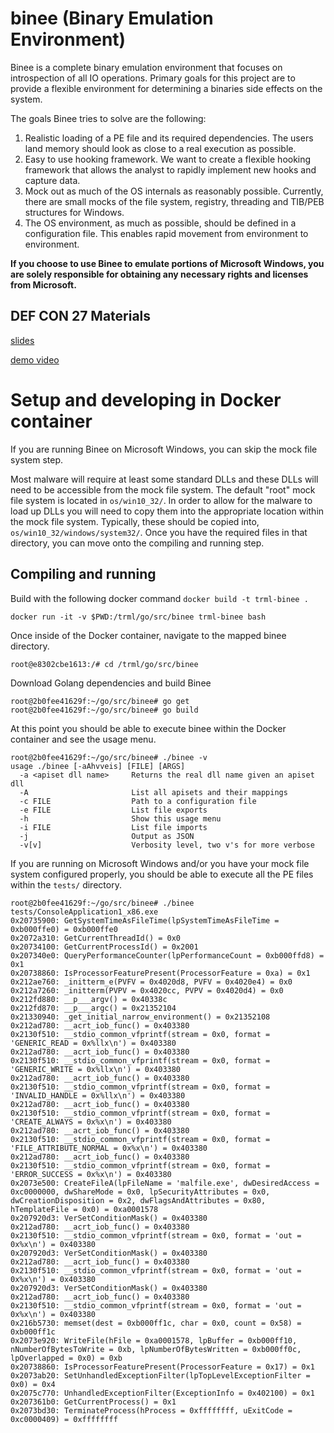 # binee (Binary Emulation Environment)

Binee is a complete binary emulation environment that focuses on introspection
of all IO operations. Primary goals for this project are to provide a flexible
environment for determining a binaries side effects on the system.

The goals Binee tries to solve are the following:

1. Realistic loading of a PE file and its required dependencies. The users land
   memory should look as close to a real execution as possible.
2. Easy to use hooking framework. We want to create a flexible hooking
   framework that allows the analyst to rapidly implement new hooks and capture
   data.
3. Mock out as much of the OS internals as reasonably possible. Currently,
   there are small mocks of the file system, registry, threading and TIB/PEB
   structures for Windows.
4. The OS environment, as much as possible, should be defined in a
   configuration file. This enables rapid movement from environment to
   environment.

**If you choose to use Binee to emulate portions of Microsoft Windows, you are
solely responsible for obtaining any necessary rights and licenses from
Microsoft.**

## DEF CON 27 Materials

[slides](https://github.com/carbonblack/binee/blob/defcon27/Kyle%20Gwinnup%20-%20Next%20Generation%20Process%20Emulation%20with%20Binee.pdd)

[demo video](https://github.com/carbonblack/binee/blob/defcon27/Kyle%20Gwinnup%20-%20Next%20Generation%20Process%20Emulation%20with%20Binee%20Demo.mp4)

# Setup and developing in Docker container

If you are running Binee on Microsoft Windows, you can skip the mock file system step. 

Most malware will require at least some standard DLLs and these DLLs will need
to be accessible from the mock file system. The default "root" mock file system
is located in `os/win10_32/`. In order to allow for the malware to load up DLLs
you will need to copy them into the appropriate location within the mock file
system. Typically, these should be copied into,
`os/win10_32/windows/system32/`. Once you have the required files in that
directory, you can move onto the compiling and running step.

## Compiling and running

Build with the following docker command `docker build -t trml-binee .`

```
docker run -it -v $PWD:/trml/go/src/binee trml-binee bash
```

Once inside of the Docker container, navigate to the mapped binee directory.

```
root@e8302cbe1613:/# cd /trml/go/src/binee
```

Download Golang dependencies and build Binee

```
root@2b0fee41629f:~/go/src/binee# go get
root@2b0fee41629f:~/go/src/binee# go build
```

At this point you should be able to execute binee within the Docker container
and see the usage menu.

```
root@2b0fee41629f:~/go/src/binee# ./binee -v
usage ./binee [-aAhvveis] [FILE] [ARGS]
  -a <apiset dll name>     Returns the real dll name given an apiset dll
  -A                       List all apisets and their mappings
  -c FILE                  Path to a configuration file
  -e FILE                  List file exports
  -h                       Show this usage menu
  -i FILE                  List file imports
  -j                       Output as JSON
  -v[v]                    Verbosity level, two v's for more verbose
```

If you are running on Microsoft Windows and/or you have your mock file system
configured properly, you should be able to execute all the PE files within the
`tests/` directory.

```
root@2b0fee41629f:~/go/src/binee# ./binee tests/ConsoleApplication1_x86.exe
0x20735900: GetSystemTimeAsFileTime(lpSystemTimeAsFileTime = 0xb000ffe0) = 0xb000ffe0
0x2072a310: GetCurrentThreadId() = 0x0
0x20734100: GetCurrentProcessId() = 0x2001
0x207340e0: QueryPerformanceCounter(lpPerformanceCount = 0xb000ffd8) = 0x1
0x20738860: IsProcessorFeaturePresent(ProcessorFeature = 0xa) = 0x1
0x212ae760: _initterm_e(PVFV = 0x4020d8, PVFV = 0x4020e4) = 0x0
0x212a7260: _initterm(PVPV = 0x4020cc, PVPV = 0x4020d4) = 0x0
0x212fd880: __p___argv() = 0x40338c
0x212fd870: __p___argc() = 0x21352104
0x21330940: _get_initial_narrow_environment() = 0x21352108
0x212ad780: __acrt_iob_func() = 0x403380
0x2130f510: __stdio_common_vfprintf(stream = 0x0, format = 'GENERIC_READ = 0x%llx\n') = 0x403380
0x212ad780: __acrt_iob_func() = 0x403380
0x2130f510: __stdio_common_vfprintf(stream = 0x0, format = 'GENERIC_WRITE = 0x%llx\n') = 0x403380
0x212ad780: __acrt_iob_func() = 0x403380
0x2130f510: __stdio_common_vfprintf(stream = 0x0, format = 'INVALID_HANDLE = 0x%llx\n') = 0x403380
0x212ad780: __acrt_iob_func() = 0x403380
0x2130f510: __stdio_common_vfprintf(stream = 0x0, format = 'CREATE_ALWAYS = 0x%x\n') = 0x403380
0x212ad780: __acrt_iob_func() = 0x403380
0x2130f510: __stdio_common_vfprintf(stream = 0x0, format = 'FILE_ATTRIBUTE_NORMAL = 0x%x\n') = 0x403380
0x212ad780: __acrt_iob_func() = 0x403380
0x2130f510: __stdio_common_vfprintf(stream = 0x0, format = 'ERROR_SUCCESS = 0x%x\n') = 0x403380
0x2073e500: CreateFileA(lpFileName = 'malfile.exe', dwDesiredAccess = 0xc0000000, dwShareMode = 0x0, lpSecurityAttributes = 0x0, dwCreationDisposition = 0x2, dwFlagsAndAttributes = 0x80, hTemplateFile = 0x0) = 0xa0001578
0x207920d3: VerSetConditionMask() = 0x403380
0x212ad780: __acrt_iob_func() = 0x403380
0x2130f510: __stdio_common_vfprintf(stream = 0x0, format = 'out = 0x%x\n') = 0x403380
0x207920d3: VerSetConditionMask() = 0x403380
0x212ad780: __acrt_iob_func() = 0x403380
0x2130f510: __stdio_common_vfprintf(stream = 0x0, format = 'out = 0x%x\n') = 0x403380
0x207920d3: VerSetConditionMask() = 0x403380
0x212ad780: __acrt_iob_func() = 0x403380
0x2130f510: __stdio_common_vfprintf(stream = 0x0, format = 'out = 0x%x\n') = 0x403380
0x216b5730: memset(dest = 0xb000ff1c, char = 0x0, count = 0x58) = 0xb000ff1c
0x2073e920: WriteFile(hFile = 0xa0001578, lpBuffer = 0xb000ff10, nNumberOfBytesToWrite = 0xb, lpNumberOfBytesWritten = 0xb000ff0c, lpOverlapped = 0x0) = 0xb
0x20738860: IsProcessorFeaturePresent(ProcessorFeature = 0x17) = 0x1
0x2073ab20: SetUnhandledExceptionFilter(lpTopLevelExceptionFilter = 0x0) = 0x4
0x2075c770: UnhandledExceptionFilter(ExceptionInfo = 0x402100) = 0x1
0x207361b0: GetCurrentProcess() = 0x1
0x2073bd30: TerminateProcess(hProcess = 0xffffffff, uExitCode = 0xc0000409) = 0xffffffff
```


